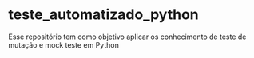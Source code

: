 # teste_automatizado_python
Esse repositório tem como objetivo aplicar os conhecimento de teste de mutação e mock teste em Python 
